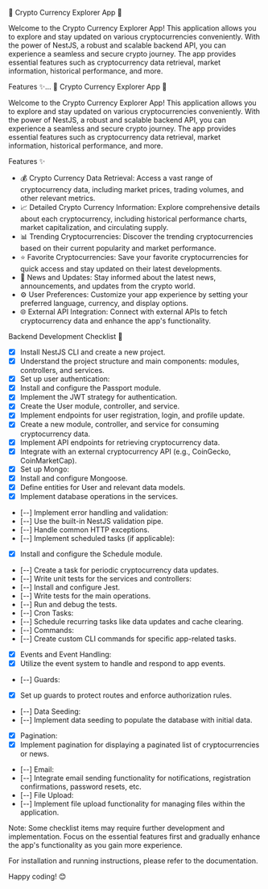 🚀 Crypto Currency Explorer App 🌟

Welcome to the Crypto Currency Explorer App! This application allows you to explore and stay updated on various cryptocurrencies conveniently. With the power of NestJS, a robust and scalable backend API, you can experience a seamless and secure crypto journey. The app provides essential features such as cryptocurrency data retrieval, market information, historical performance, and more.

Features ✨…
🚀 Crypto Currency Explorer App 🌟

Welcome to the Crypto Currency Explorer App! This application allows you to explore and stay updated on various cryptocurrencies conveniently. With the power of NestJS, a robust and scalable backend API, you can experience a seamless and secure crypto journey. The app provides essential features such as cryptocurrency data retrieval, market information, historical performance, and more.

Features ✨

- 💰 Crypto Currency Data Retrieval: Access a vast range of cryptocurrency data, including market prices, trading volumes, and other relevant metrics.
- 📈 Detailed Crypto Currency Information: Explore comprehensive details about each cryptocurrency, including historical performance charts, market capitalization, and circulating supply.
- 📊 Trending Cryptocurrencies: Discover the trending cryptocurrencies based on their current popularity and market performance.
- ⭐️ Favorite Cryptocurrencies: Save your favorite cryptocurrencies for quick access and stay updated on their latest developments.
- 📰 News and Updates: Stay informed about the latest news, announcements, and updates from the crypto world.
- ⚙️ User Preferences: Customize your app experience by setting your preferred language, currency, and display options.
- 🌐 External API Integration: Connect with external APIs to fetch cryptocurrency data and enhance the app's functionality.

Backend Development Checklist 🚀

- [X] Install NestJS CLI and create a new project.
- [X] Understand the project structure and main components: modules, controllers, and services.
- [X] Set up user authentication:
- [X] Install and configure the Passport module.
- [X] Implement the JWT strategy for authentication.
- [X] Create the User module, controller, and service.
- [X] Implement endpoints for user registration, login, and profile update.
- [X] Create a new module, controller, and service for consuming cryptocurrency data.
- [X] Implement API endpoints for retrieving cryptocurrency data.
- [X] Integrate with an external cryptocurrency API (e.g., CoinGecko, CoinMarketCap).
- [X] Set up Mongo:
- [X] Install and configure Mongoose.
- [X] Define entities for User and relevant data models.
- [X] Implement database operations in the services.
- [--] Implement error handling and validation:
- [--] Use the built-in NestJS validation pipe.
- [--] Handle common HTTP exceptions.
- [--] Implement scheduled tasks (if applicable):
- [X] Install and configure the Schedule module.
- [--] Create a task for periodic cryptocurrency data updates.
- [--] Write unit tests for the services and controllers:
- [--] Install and configure Jest.
- [--] Write tests for the main operations.
- [--] Run and debug the tests.
- [--] Cron Tasks:
- [--] Schedule recurring tasks like data updates and cache clearing.
- [--] Commands:
- [--] Create custom CLI commands for specific app-related tasks.
- [X] Events and Event Handling:
- [X] Utilize the event system to handle and respond to app events.
- [--] Guards:
- [X] Set up guards to protect routes and enforce authorization rules.
- [--] Data Seeding:
- [--] Implement data seeding to populate the database with initial data.
- [X] Pagination:
- [X] Implement pagination for displaying a paginated list of cryptocurrencies or news.
- [--] Email:
- [--] Integrate email sending functionality for notifications, registration confirmations, password resets, etc.
- [--] File Upload:
- [--] Implement file upload functionality for managing files within the application.

Note: Some checklist items may require further development and implementation. Focus on the essential features first and gradually enhance the app's functionality as you gain more experience.

For installation and running instructions, please refer to the documentation.

Happy coding! 😊